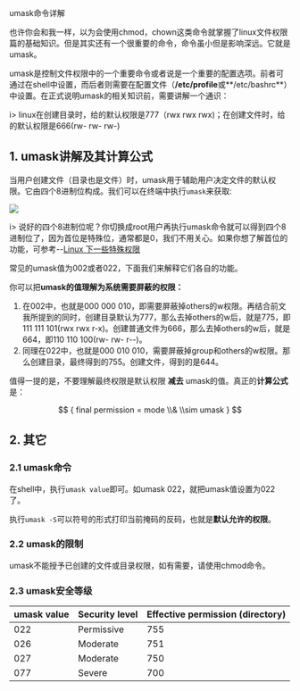 umask命令详解

也许你会和我一样，以为会使用chmod，chown这类命令就掌握了linux文件权限篇的基础知识。但是其实还有一个很重要的命令，命令虽小但是影响深远。它就是umask。

umask是控制文件权限中的一个重要命令或者说是一个重要的配置选项。前者可通过在shell中设置，而后者则需要在配置文件（**/etc/profile**或**/etc/bashrc**）中设置。在正式说明umask的相关知识前，需要讲解一个通识：
<!-- more -->
i> linux在创建目录时，给的默认权限是777（rwx rwx rwx)；在创建文件时，给的默认权限是666(rw- rw- rw-)

##  1. umask讲解及其计算公式

当用户创建文件（目录也是文件）时，umask用于辅助用户决定文件的默认权限。它由四个8进制位构成。我们可以在终端中执行`umask`来获取:

![](https://ae01.alicdn.com/kf/H3010ba329c114b349480035a5e318426F.png)

i> 说好的四个8进制位呢？你切换成root用户再执行umask命令就可以得到四个8进制位了，因为首位是特殊位，通常都是0，我们不用关心。如果你想了解首位的功能，可参考--[Linux 下一些特殊权限](https://zhuanlan.zhihu.com/p/61306636)

常见的umask值为002或者022，下面我们来解释它们各自的功能。

你可以把**umask的值理解为系统需要屏蔽的权限：**

1. 在002中，也就是000 000 010，即需要屏蔽掉others的w权限。再结合前文我所提到的同时，创建目录默认为777，那么去掉others的w后，就是775，即111 111 101(rwx rwx r-x)。创建普通文件为666，那么去掉others的w后，就是664，即110 110 100(rw- rw- r--)。
2. 同理在022中，也就是000 010 010，需要屏蔽掉group和others的w权限。那么创建目录，最终得到的755。创建文件，得到的是644。

值得一提的是，不要理解最终权限是默认权限 **减去** umask的值。真正的**计算公式**是： 


$$
{
final permission = mode \\& \\sim umask
}
$$



## 2. 其它

### 2.1 umask命令

在shell中，执行`umask value`即可。如umask 022，就把umask值设置为022了。

执行`umask -S`可以符号的形式打印当前掩码的反码，也就是**默认允许的权限**。

### 2.2 umask的限制

umask不能授予已创建的文件或目录权限，如有需要，请使用chmod命令。

### 2.3 umask安全等级

| **umask value** | **Security level** | **Effective permission (directory)** |
| --------------- | ------------------ | ------------------------------------ |
| 022             | Permissive         | 755                                  |
| 026             | Moderate           | 751                                  |
| 027             | Moderate           | 750                                  |
| 077             | Severe             | 700                                  |
